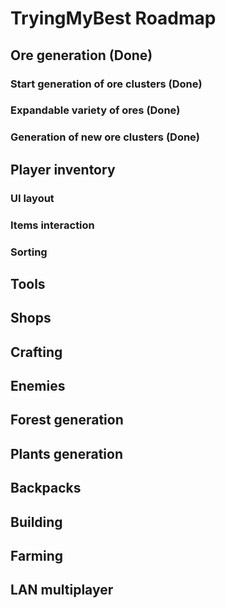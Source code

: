 # TryingMyBest Roadmap
## Ore generation (Done)
### Start generation of ore clusters (Done)
### Expandable variety of ores (Done)
### Generation of new ore clusters (Done)
## Player inventory
### UI layout
### Items interaction
### Sorting
## Tools
## Shops
## Crafting
## Enemies
## Forest generation
## Plants generation
## Backpacks
## Building
## Farming
## LAN multiplayer
